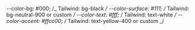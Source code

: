 --color-bg: #000; /_ Tailwind: bg-black _/
--color-surface: #111; /_ Tailwind: bg-neutral-900 or custom _/
--color-text: #fff; /_ Tailwind: text-white _/
--color-accent: #ffcc00; /_ Tailwind: text-yellow-400 or custom _/
